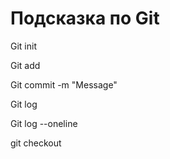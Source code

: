 # Подсказка по Git

Git init

Git add

Git commit -m "Message"

Git log

Git log --oneline

git checkout